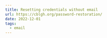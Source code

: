 ```yaml
---
title: Resetting credentials without email
url: https://cblgh.org/password-restoration/
date: 2022-12-01
tags:
  - email
---
```

